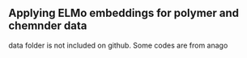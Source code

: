 ## Applying ELMo embeddings for polymer and chemnder data

data folder is not included on github.
Some codes are from anago